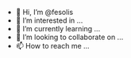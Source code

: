 - 👋 Hi, I’m @fesolis
- 👀 I’m interested in ...
- 🌱 I’m currently learning ...
- 💞️ I’m looking to collaborate on ...
- 📫 How to reach me ...

<!---
fesolis/fesolis is a ✨ special ✨ repository because its `README.md` (this file) appears on your GitHub profile.
You can click the Preview link to take a look at your changes.
--->
